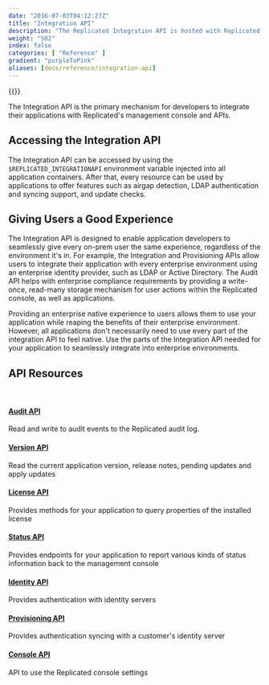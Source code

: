 ```yaml
---
date: "2016-07-03T04:12:27Z"
title: "Integration API"
description: "The Replicated Integration API is hosted with Replicated’s on-premise daemon and allows your services to call and be called by the local Replicated server."
weight: "502"
index: false
categories: [ "Reference" ]
gradient: "purpleToPink"
aliases: [docs/reference/integration-api]
---
```


{{<legacynotice>}}

The Integration API is the primary mechanism for developers to integrate their applications with Replicated's management console and APIs.

## Accessing the Integration API

The Integration API can be accessed by using the `$REPLICATED_INTEGRATIONAPI` environment variable injected into all application containers. After that, every resource can be used by applications to offer features such as airgap detection, LDAP authentication and syncing support, and update checks.

## Giving Users a Good Experience

The Integration API is designed to enable application developers to seamlessly give every on-prem user the same experience, regardless of the environment it's in. For example, the Integration and Provisioning APIs allow users to integrate their application with every enterprise environment using an enterprise identity provider, such as LDAP or Active Directory. The Audit API helps with enterprise compliance requirements by providing a write-once, read-many storage mechanism for user actions within the Replicated console, as well as applications.

Providing an enterprise native experience to users allows them to use your application while reaping the benefits of their enterprise environment. However, all applications don't necessarily need to use every part of the integration API to feel native. Use the parts of the Integration API needed for your application to seamlessly integrate into enterprise environments.

## API Resources
<br/>

#### [Audit API](audit-api)

<span class="u-marginBottom--more u-display--block">
    Read and write to audit events to the Replicated audit log.
</span>

#### [Version API](version-api)

<span class="u-marginBottom--more u-display--block">
    Read the current application version, release notes, pending updates and apply updates
</span>

#### [License API](license-api)

<span class="u-marginBottom--more u-display--block">
    Provides methods for your application to query properties of the installed license
</span>

#### [Status API](status-api)

<span class="u-marginBottom--more u-display--block">
    Provides endpoints for your application to report various kinds of status information back to the management console
</span>

#### [Identity API](identity-api)

<span class="u-marginBottom--more u-display--block">
    Provides authentication with identity servers
</span>

#### [Provisioning API](provisioning-api)

<span class="u-marginBottom--more u-display--block">
    Provides authentication syncing with a customer's identity server
</span>

#### [Console API](console-api)

<span class="u-marginBottom--more u-display--block">
    API to use the Replicated console settings
</span>
